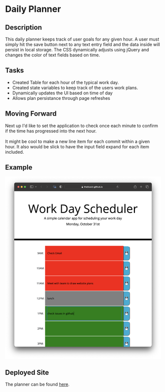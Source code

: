 # Daily Planner
## Description
This daily planner keeps track of user goals for any given hour. A user must simply hit the save button next to any text entry field and the data inside will persist in local storage. The CSS dynamically adjusts using jQuery and changes the color of text fields based on time. 

## Tasks
- Created Table for each hour of the typical work day.
- Created state variables to keep track of the users work plans.
- Dynamically updates the UI based on time of day
- Allows plan persistance through page refreshes

## Moving Forward
Next up I'd like to set the application to check once each minute to confirm if the time has progressed into the next hour.<br><br>It might be cool to make a new line item for each commit within a given hour. It also would be slick to have the input field expand for each item included. 

## Example
![site image](./assets/images/example.png)

## Deployed Site
The planner can be found [here](https://thebluwiz.github.io/workday-planner/).